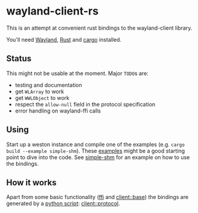 wayland-client-rs
=================

This is an attempt at convenient rust bindings to the wayland-client library.

You'll need [Wayland](http://wayland.freedesktop.org/),
[Rust](http://rust-lang.org/) and [cargo](http://crates.io) installed.

Status
------

This might not be usable at the moment. Major `TODO`s are:

- testing and documentation
- get `WLArray` to work
- get `WWLObject` to work
- respect the `allow-null` field in the protocol specification
- error handling on wayland-ffi calls

Using
-----

Start up a weston instance and compile one of the examples (e.g. `cargo build
--example simple-shm`). These
[examples](https://github.com/lummax/wayland-client-rs/tree/master/examples)
might be a good starting point to dive into the code. See
[simple-shm](https://github.com/lummax/wayland-client-rs/blob/master/examples/simple-shm.rs)
for an example on how to use the bindings.

How it works
------------

Apart from some basic functionality
([ffi](https://github.com/lummax/wayland-client-rs/tree/master/src/ffi) and
[client::base](https://github.com/lummax/wayland-client-rs/tree/master/src/client/base))
the bindings are generated by a [python
script](https://github.com/lummax/wayland-client-rs/tree/master/tools/scanner):
[client::protocol](https://github.com/lummax/wayland-client-rs/tree/master/src/client/protocol).

